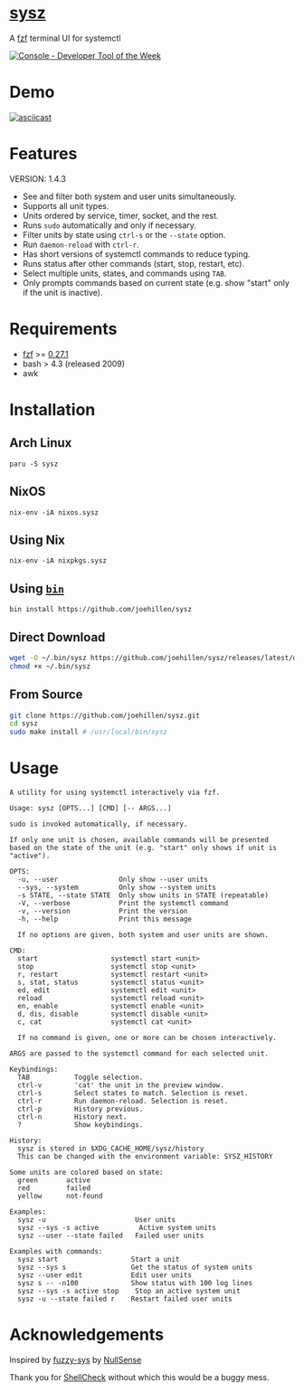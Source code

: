 # [sysz](https://github.com/joehillen/sysz)

A [fzf](https://github.com/junegunn/fzf) terminal UI for systemctl

<a href="https://console.dev" title="Visit Console - the best tools for developers"><img src="https://console.dev/img/badges/1.0/svg/console-badge-logo-dark.svg" alt="Console - Developer Tool of the Week" /></a>

# Demo

[![asciicast](https://asciinema.org/a/BLsJz73uF7DdQj7FVGqLPhqCa.svg)](https://asciinema.org/a/BLsJz73uF7DdQj7FVGqLPhqCa)

# Features

VERSION: 1.4.3

- See and filter both system and user units simultaneously.
- Supports all unit types.
- Units ordered by service, timer, socket, and the rest.
- Runs `sudo` automatically and only if necessary.
- Filter units by state using `ctrl-s` or the `--state` option.
- Run `daemon-reload` with `ctrl-r`.
- Has short versions of systemctl commands to reduce typing.
- Runs status after other commands (start, stop, restart, etc).
- Select multiple units, states, and commands using `TAB`.
- Only prompts commands based on current state
  (e.g. show "start" only if the unit is inactive).

# Requirements

- [fzf](https://github.com/junegunn/fzf) >= [0.27.1](https://github.com/junegunn/fzf/blob/master/CHANGELOG.md#0244)
- bash > 4.3 (released 2009)
- awk

# Installation

## Arch Linux

```
paru -S sysz
```

## NixOS

```
nix-env -iA nixos.sysz
```

## Using Nix

```
nix-env -iA nixpkgs.sysz
```

## Using [`bin`](https://github.com/marcosnils/bin)

```
bin install https://github.com/joehillen/sysz
```

## Direct Download

```sh
wget -O ~/.bin/sysz https://github.com/joehillen/sysz/releases/latest/download/sysz
chmod +x ~/.bin/sysz
```

## From Source

```sh
git clone https://github.com/joehillen/sysz.git
cd sysz
sudo make install # /usr/local/bin/sysz
```

# Usage

```text
A utility for using systemctl interactively via fzf.

Usage: sysz [OPTS...] [CMD] [-- ARGS...]

sudo is invoked automatically, if necessary.

If only one unit is chosen, available commands will be presented
based on the state of the unit (e.g. "start" only shows if unit is "active").

OPTS:
  -u, --user               Only show --user units
  --sys, --system          Only show --system units
  -s STATE, --state STATE  Only show units in STATE (repeatable)
  -V, --verbose            Print the systemctl command
  -v, --version            Print the version
  -h, --help               Print this message

  If no options are given, both system and user units are shown.

CMD:
  start                  systemctl start <unit>
  stop                   systemctl stop <unit>
  r, restart             systemctl restart <unit>
  s, stat, status        systemctl status <unit>
  ed, edit               systemctl edit <unit>
  reload                 systemctl reload <unit>
  en, enable             systemctl enable <unit>
  d, dis, disable        systemctl disable <unit>
  c, cat                 systemctl cat <unit>

  If no command is given, one or more can be chosen interactively.

ARGS are passed to the systemctl command for each selected unit.

Keybindings:
  TAB           Toggle selection.
  ctrl-v        'cat' the unit in the preview window.
  ctrl-s        Select states to match. Selection is reset.
  ctrl-r        Run daemon-reload. Selection is reset.
  ctrl-p        History previous.
  ctrl-n        History next.
  ?             Show keybindings.

History:
  sysz is stored in $XDG_CACHE_HOME/sysz/history
  This can be changed with the environment variable: SYSZ_HISTORY

Some units are colored based on state:
  green       active
  red         failed
  yellow      not-found

Examples:
  sysz -u                      User units
  sysz --sys -s active          Active system units
  sysz --user --state failed   Failed user units

Examples with commands:
  sysz start                  Start a unit
  sysz --sys s                Get the status of system units
  sysz --user edit            Edit user units
  sysz s -- -n100             Show status with 100 log lines
  sysz --sys -s active stop    Stop an active system unit
  sysz -u --state failed r    Restart failed user units
```

# Acknowledgements

Inspired by [fuzzy-sys](https://github.com/NullSense/fuzzy-sys) by [NullSense](https://github.com/NullSense/)

Thank you for [ShellCheck](https://github.com/koalaman/shellcheck) without which this would be a buggy mess.
